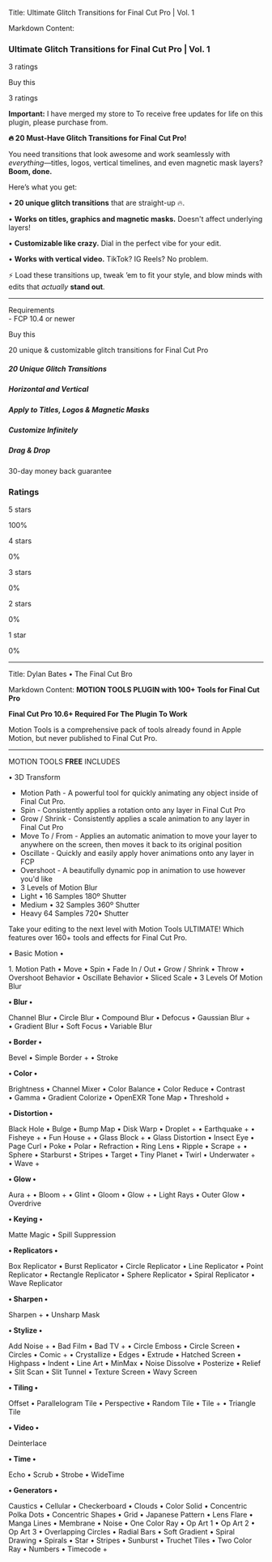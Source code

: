 Title: Ultimate Glitch Transitions for Final Cut Pro | Vol. 1

Markdown Content:
### Ultimate Glitch Transitions for Final Cut Pro | Vol. 1

3 ratings

Buy this

3 ratings

**Important:** I have merged my store to  To receive free updates for life on this plugin, please purchase from.

**🔥 20 Must-Have Glitch Transitions for Final Cut Pro!**

You need transitions that look awesome and work seamlessly with _everything_—titles, logos, vertical timelines, and even magnetic mask layers? **Boom, done.**

Here’s what you get:

• **20 unique glitch transitions** that are straight-up 🔥.

• **Works on titles, graphics and magnetic masks.** Doesn't affect underlying layers!

• **Customizable like crazy.** Dial in the perfect vibe for your edit.

• **Works with vertical video.** TikTok? IG Reels? No problem.

⚡ Load these transitions up, tweak ’em to fit your style, and blow minds with edits that _actually_ **stand out**.

* * *

Requirements  
\- FCP 10.4 or newer

Buy this

20 unique & customizable glitch transitions for Final Cut Pro

##### 20 Unique Glitch Transitions

##### Horizontal and Vertical

##### Apply to Titles, Logos & Magnetic Masks

##### Customize Infinitely

##### Drag & Drop

30-day money back guarantee

### Ratings

5 stars

100%

4 stars

0%

3 stars

0%

2 stars

0%

1 star

0%

---

Title: Dylan Bates • The Final Cut Bro

Markdown Content:
**MOTION TOOLS PLUGIN with 100+ Tools for Final Cut Pro**

**Final Cut Pro 10.6+ Required For The Plugin To Work**

Motion Tools is a comprehensive pack of tools already found in Apple Motion, but never published to Final Cut Pro.

* * *

MOTION TOOLS **FREE** INCLUDES

• 3D Transform

*   Motion Path - A powerful tool for quickly animating any object inside of Final Cut Pro.
*   Spin - Consistently applies a rotation onto any layer in Final Cut Pro
*   Grow / Shrink - Consistently applies a scale animation to any layer in Final Cut Pro
*   Move To / From - Applies an automatic animation to move your layer to anywhere on the screen, then moves it back to its original position 
*   Oscillate - Quickly and easily apply hover animations onto any layer in FCP
*   Overshoot - A beautifully dynamic pop in animation to use however you'd like
*   3 Levels of Motion Blur
*   Light • 16 Samples 180º Shutter
*   Medium • 32 Samples 360º Shutter
*   Heavy 64 Samples 720• Shutter

Take your editing to the next level with Motion Tools ULTIMATE! Which features over 160+ tools and effects for Final Cut Pro.

• Basic Motion • 

1\. Motion Path • Move • Spin • Fade In / Out • Grow / Shrink • Throw • Overshoot Behavior • Oscillate Behavior • Sliced Scale • 3 Levels Of Motion Blur

**• Blur •**

Channel Blur • Circle Blur • Compound Blur • Defocus • Gaussian Blur + • Gradient Blur • Soft Focus • Variable Blur

**• Border •**

Bevel • Simple Border + • Stroke

**• Color •**

Brightness • Channel Mixer • Color Balance • Color Reduce • Contrast • Gamma • Gradient Colorize • OpenEXR Tone Map • Threshold +

**• Distortion •**

Black Hole • Bulge • Bump Map • Disk Warp • Droplet + • Earthquake + • Fisheye + • Fun House + • Glass Block + • Glass Distortion • Insect Eye • Page Curl • Poke • Polar • Refraction • Ring Lens • Ripple • Scrape + • Sphere • Starburst • Stripes • Target • Tiny Planet • Twirl • Underwater + • Wave +

**• Glow •**

Aura + • Bloom + • Glint • Gloom • Glow + • Light Rays • Outer Glow • Overdrive

**• Keying •**

Matte Magic • Spill Suppression

**• Replicators •**

Box Replicator • Burst Replicator • Circle Replicator • Line Replicator • Point Replicator • Rectangle Replicator • Sphere Replicator • Spiral Replicator • Wave Replicator

**• Sharpen •**

Sharpen + • Unsharp Mask

**• Stylize •**

Add Noise + • Bad Film • Bad TV + • Circle Emboss • Circle Screen • Circles • Comic + • Crystallize • Edges • Extrude • Hatched Screen • Highpass • Indent • Line Art • MinMax • Noise Dissolve • Posterize • Relief • Slit Scan • Slit Tunnel • Texture Screen • Wavy Screen

**• Tiling •**

Offset • Parallelogram Tile • Perspective • Random Tile • Tile + • Triangle Tile

**• Video •**

Deinterlace

**• Time •**

Echo • Scrub • Strobe • WideTime

**• Generators •**

Caustics • Cellular • Checkerboard • Clouds • Color Solid • Concentric Polka Dots • Concentric Shapes • Grid • Japanese Pattern • Lens Flare • Manga Lines • Membrane • Noise • One Color Ray • Op Art 1 • Op Art 2 • Op Art 3 • Overlapping Circles • Radial Bars • Soft Gradient • Spiral Drawing • Spirals • Star • Stripes • Sunburst • Truchet Tiles • Two Color Ray • Numbers • Timecode +
